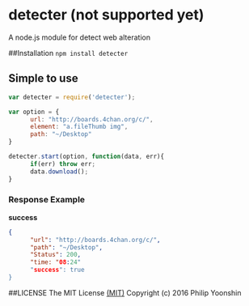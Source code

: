 # detecter (not supported yet)
A node.js module for detect web alteration

##Installation
```npm install detecter```

## Simple to use
```js
var detecter = require('detecter');

var option = {
      url: "http://boards.4chan.org/c/",
      element: "a.fileThumb img",
      path: "~/Desktop"
}

detecter.start(option, function(data, err){
      if(err) throw err;
      data.download();
}
```

### Response Example

<b>success</b>
```json
{
      "url": "http://boards.4chan.org/c/",
      "path": "~/Desktop",
      "Status": 200,
      "time: "08:24"
      "success": true
}
```

##LICENSE
The MIT License [(MIT)](https://github.com/imkimchi/muload/blob/master/LICENSE)
Copyright (c) 2016 Philip Yoonshin
